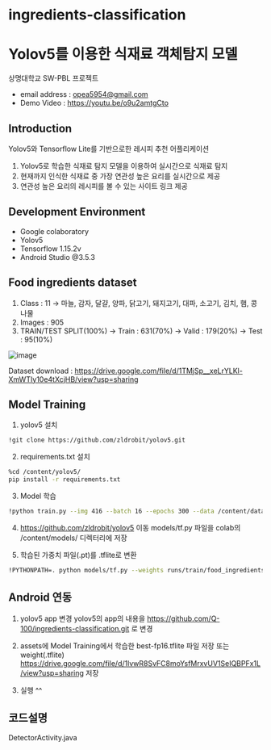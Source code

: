 # ingredients-classification


# Yolov5를 이용한 식재료 객체탐지 모델
상명대학교 SW-PBL 프로젝트 <br />
- email address : opea5954@gmail.com <br />
- Demo Video : https://youtu.be/o9u2amtgCto <br />

## Introduction
Yolov5와 Tensorflow Lite를 기반으로한 레시피 추천 어플리케이션
1. Yolov5로 학습한 식재료 탐지 모델을 이용하여 실시간으로 식재료 탐지
2. 현재까지 인식한 식재료 중 가장 연관성 높은 요리를 실시간으로 제공
3. 연관성 높은 요리의 레시피를 볼 수 있는 사이트 링크 제공

## Development Environment
- Google colaboratory
- Yolov5
- Tensorflow 1.15.2v
- Android Studio @3.5.3

## Food ingredients dataset
1. Class : 11
    -> 마늘, 감자, 달걀, 양파, 닭고기, 돼지고기, 대파, 소고기, 김치, 햄, 콩나물
2. Images : 905
3. TRAIN/TEST SPLIT(100%) 
    -> Train : 631(70%)
    -> Valid : 179(20%)
    -> Test : 95(10%)
    
![image](https://user-images.githubusercontent.com/68915940/120195304-93a6eb80-c259-11eb-8743-99db1c743449.png)
    
Dataset download : https://drive.google.com/file/d/1TMjSp__xeLrYLKl-XmWTIy10e4tXcjHB/view?usp=sharing

## Model Training
1. yolov5 설치
```bash
!git clone https://github.com/zldrobit/yolov5.git
```

2. requirements.txt 설치
```bash
%cd /content/yolov5/
pip install -r requirements.txt
```

3. Model 학습
```bash
!python train.py --img 416 --batch 16 --epochs 300 --data /content/data.yaml --cfg ./models/yolov5s.yaml --weights yolov5s.pt --name food_ingredients_model
```

4. https://github.com/zldrobit/yolov5 이동
 models/tf.py 파일을 colab의 /content/models/ 디렉터리에 저장
 
5. 학습된 가중치 파일(.pt)를 .tflite로 변환
```bash
!PYTHONPATH=. python models/tf.py --weights runs/train/food_ingredients_model/weights/best.pt --cfg models/yolov5s.yaml --img 320
```

## Android 연동
1. yolov5 app 변경
yolov5의 app의 내용을 
https://github.com/Q-100/ingredients-classification.git 로 변경

2. assets에 Model Training에서 학습한 best-fp16.tflite 파일 저장
또는 
weight(.tflite) 
https://drive.google.com/file/d/1lvwR8SvFC8moYsfMrxvUV1SeIQBPFx1L/view?usp=sharing 저장

3. 실행 ^^

## 코드설명
DetectorActivity.java




